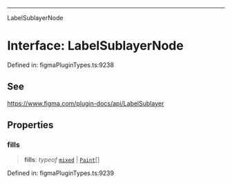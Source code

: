 ---

LabelSublayerNode

# Interface: LabelSublayerNode

Defined in: figmaPluginTypes.ts:9238

## See

https://www.figma.com/plugin-docs/api/LabelSublayer

## Properties

### fills

> **fills**: _typeof_ [`mixed`](PluginAPI.md#mixed) \| [`Paint`](../type-aliases/Paint.md)[]

Defined in: figmaPluginTypes.ts:9239
